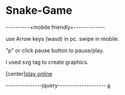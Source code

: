 # Snake-Game
----------+mobile friendly+-------------

use Arrow keys (wasd) in pc.
swipe in mobile.

"p" or click pause button to pause/play.

I used svg tag to create graphics.

[center][play online](https://shihadumar.github.io/)

---------------jquery--------------------
<a href="a">a</a>
